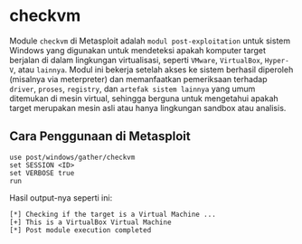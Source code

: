 # checkvm

Module `checkvm` di Metasploit adalah `modul post-exploitation` untuk sistem Windows yang digunakan untuk mendeteksi apakah komputer target berjalan di dalam lingkungan virtualisasi, seperti `VMware`, `VirtualBox`, `Hyper-V`, atau `lainnya`. Modul ini bekerja setelah akses ke sistem berhasil diperoleh (misalnya via meterpreter) dan memanfaatkan pemeriksaan terhadap `driver`, `proses`, `registry`, dan `artefak sistem lainnya` yang umum ditemukan di mesin virtual, sehingga berguna untuk mengetahui apakah target merupakan mesin asli atau hanya lingkungan sandbox atau analisis.

## Cara Penggunaan di Metasploit

```
use post/windows/gather/checkvm
set SESSION <ID>
set VERBOSE true
run
```

Hasil output-nya seperti ini:

```
[*] Checking if the target is a Virtual Machine ...
[+] This is a VirtualBox Virtual Machine
[*] Post module execution completed
```
